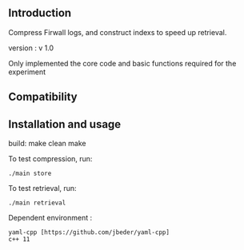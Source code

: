 Introduction
------------

Compress Firwall logs, and construct indexs to speed up retrieval.

version : v 1.0

Only implemented the core code and basic functions required for the experiment


Compatibility
-------------

    
    

Installation and usage
----------------------

build:
    make clean
    make


To test compression, run:

    ./main store

To test retrieval, run:

    ./main retrieval

Dependent environment :

    yaml-cpp [https://github.com/jbeder/yaml-cpp]
    c++ 11


